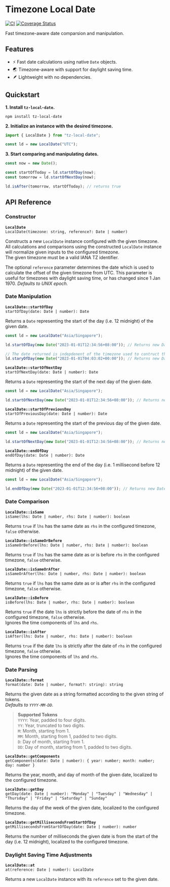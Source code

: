 # Timezone Local Date

[![CI](https://github.com/dextertanyj/tz-local-date/actions/workflows/ci.yml/badge.svg)](https://github.com/dextertanyj/tz-local-date/actions/workflows/ci.yml)
[![Coverage Status](https://coveralls.io/repos/github/dextertanyj/tz-local-date/badge.svg?branch=master)](https://coveralls.io/github/dextertanyj/tz-local-date?branch=master)

Fast timezone-aware date comparsion and manipulation.

## Features

- ⚡️ Fast date calculations using native `Date` objects.
- 🌏 Timezone-aware with support for daylight saving time.
- 🪶 Lightweight with no dependencies.

## Quickstart

**1. Install `tz-local-date`.**

```shell
npm install tz-local-date
```

**2. Initialize an instance with the desired timezone.**

```ts
import { LocalDate } from "tz-local-date";

const ld = new LocalDate("UTC");
```

**3. Start comparing and manipulating dates.**

```ts
const now = new Date();

const startOfToday = ld.startOfDay(now);
const tomorrow = ld.startOfNextDay(now);

ld.isAfter(tomorrow, startOfToday); // returns true
```

## API Reference

### Constructor

**`LocalDate`** \
`LocalDate(timezone: string, reference?: Date | number)`

Constructs a new `LocalDate` instance configured with the given timezone.
All calculations and comparisons using the constructed `LocalDate` instance will normalize given inputs to the configured timezone.\
The given timezone must be a valid IANA TZ identifier.

The optional `reference` parameter determines the date which is used to calculate the offset of the given timezone from UTC.
This parameter is useful for timezones with daylight saving time, or has changed since 1 Jan 1970.
_Defaults to UNIX epoch._

### Date Manipulation

**`LocalDate::startOfDay`** \
`startOfDay(date: Date | number): Date`

Returns a `Date` representing the start of the day (i.e. 12 midnight) of the given date.

```ts
const ld = new LocalDate("Asia/Singapore");

ld.startOfDay(new Date("2023-01-01T12:34:56+08:00")); // Returns new Date('2023-01-01T00:00:00.000+08:00')

// The date returned is indepdenent of the timezone used to contruct the given Date object.
ld.staryOfDay(new Date("2023-01-01T04:03:02+00:00")); // Returns new Date('2023-01-01T00:00:00.000+08:00')
```

**`LocalDate::startOfNextDay`** \
`startOfNextDay(date: Date | number): Date`

Returns a `Date` representing the start of the next day of the given date.

```ts
const ld = new LocalDate("Asia/Singapore");

ld.startOfNextDay(new Date("2023-01-01T12:34:56+08:00")); // Returns new Date('2023-01-02T00:00:00.000+08:00')
```

**`LocalDate::startOfPreviousDay`** \
`startOfPreviousDay(date: Date | number): Date`

Returns a `Date` representing the start of the previous day of the given date.

```ts
const ld = new LocalDate("Asia/Singapore");

ld.startOfNextDay(new Date("2023-01-01T12:34:56+08:00")); // Returns new Date('2022-12-31T00:00:00.000+08:00')
```

**`LocalDate::endOfDay`** \
`endOfDay(date: Date | number): Date`

Returns a `Date` representing the end of the day (i.e. 1 millisecond before 12 midnight) of the given date.

```ts
const ld = new LocalDate("Asia/Singapore");

ld.endOfDay(new Date("2023-01-01T12:34:56+08:00")); // Returns new Date('2023-01-01T23:59:59.999+08:00')
```

### Date Comparison

**`LocalDate::isSame`** \
`isSame(lhs: Date | number, rhs: Date | number): boolean`

Returns `true` if `lhs` has the same date as `rhs` in the configured timezone, `false` otherwise.

**`LocalDate::isSameOrBefore`** \
`isSameOrBefore(lhs: Date | number, rhs: Date | number): boolean`

Returns `true` if `lhs` has the same date as or is before `rhs` in the configured timezone, `false` otherwise.

**`LocalDate::isSameOrAfter`** \
`isSameOrAfter(lhs: Date | number, rhs: Date | number): boolean`

Returns `true` if `lhs` has the same date as or is after `rhs` in the configured timezone, `false` otherwise.

**`LocalDate::isBefore`** \
`isBefore(lhs: Date | number, rhs: Date | number): boolean`

Returns `true` if the date `lhs` is strictly before the date of `rhs` in the configured timezone, `false` otherwise. \
Ignores the time components of `lhs` and `rhs`.

**`LocalDate::isAfter`** \
`isAfter(lhs: Date | number, rhs: Date | number): boolean`

Returns `true` if the date `lhs` is strictly after the date of `rhs` in the configured timezone, `false` otherwise. \
Ignores the time components of `lhs` and `rhs`.

### Date Parsing

**`LocalDate::format`** \
`format(date: Date | number, format?: string): string`

Returns the given date as a string formatted according to the given string of tokens. \
_Defaults to `YYYY-MM-DD`._

> **Supported Tokens** \
> `YYYY`: Year, padded to four digits. \
> `YY`: Year, truncated to two digits. \
> `M`: Month, starting from 1. \
> `MM`: Month, starting from 1, padded to two digits. \
> `D`: Day of month, starting from 1. \
> `DD`: Day of month, starting from 1, padded to two digits.

**`LocalDate::getComponents`** \
`getComponents(date: Date | number): { year: number; month: number; day: number }`

Returns the year, month, and day of month of the given date, localized to the configured timezone.

**`LocalDate::getDay`** \
`getDay(date: Date | number): "Monday" | "Tuesday" | "Wednesday" | "Thursday" | "Friday" | "Saturday" | "Sunday"`

Returns the day of the week of the given date, localized to the configured timezone.

**`LocalDate::getMillisecondsFromStartOfDay`** \
`getMillisecondsFromStartOfDay(date: Date | number): number`

Returns the number of milliseconds the given date is from the start of the day (i.e. 12 midnight), localized to the configured timezone.

### Daylight Saving Time Adjustments

**`LocalDate::at`** \
`at(reference: Date | number): LocalDate`

Returns a new `LocalDate` instance with its `reference` set to the given date.
